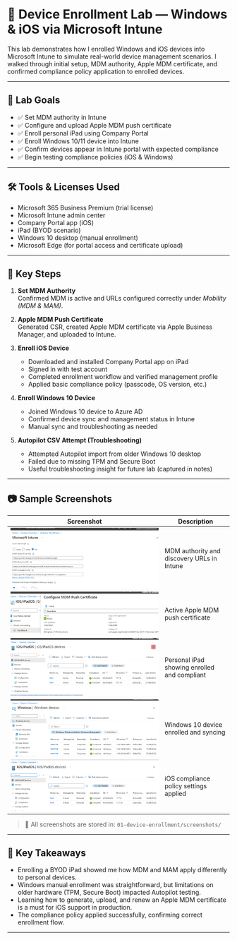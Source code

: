 # 📲 Device Enrollment Lab — Windows & iOS via Microsoft Intune

This lab demonstrates how I enrolled Windows and iOS devices into Microsoft Intune to simulate real-world device management scenarios. I walked through initial setup, MDM authority, Apple MDM certificate, and confirmed compliance policy application to enrolled devices.

---

## 🧪 Lab Goals

- ✅ Set MDM authority in Intune
- ✅ Configure and upload Apple MDM push certificate
- ✅ Enroll personal iPad using Company Portal
- ✅ Enroll Windows 10/11 device into Intune
- ✅ Confirm devices appear in Intune portal with expected compliance
- ✅ Begin testing compliance policies (iOS & Windows)

---

## 🛠 Tools & Licenses Used

- Microsoft 365 Business Premium (trial license)
- Microsoft Intune admin center
- Company Portal app (iOS)
- iPad (BYOD scenario)
- Windows 10 desktop (manual enrollment)
- Microsoft Edge (for portal access and certificate upload)

---

## 🔧 Key Steps

1. **Set MDM Authority**  
   Confirmed MDM is active and URLs configured correctly under *Mobility (MDM & MAM)*.

2. **Apple MDM Push Certificate**  
   Generated CSR, created Apple MDM certificate via Apple Business Manager, and uploaded to Intune.

3. **Enroll iOS Device**  
   - Downloaded and installed Company Portal app on iPad  
   - Signed in with test account  
   - Completed enrollment workflow and verified management profile  
   - Applied basic compliance policy (passcode, OS version, etc.)

4. **Enroll Windows 10 Device**  
   - Joined Windows 10 device to Azure AD  
   - Confirmed device sync and management status in Intune  
   - Manual sync and troubleshooting as needed

5. **Autopilot CSV Attempt (Troubleshooting)**  
   - Attempted Autopilot import from older Windows 10 desktop  
   - Failed due to missing TPM and Secure Boot  
   - Useful troubleshooting insight for future lab (captured in notes)

---

## 📷 Sample Screenshots

| Screenshot | Description |
|-----------|-------------|
| ![MDM Authority Confirmation](./screenshots/mdm-authority-confirmation.png) | MDM authority and discovery URLs in Intune |
| ![Apple MDM Certificate](./screenshots/apple-mdm-certificate.png) | Active Apple MDM push certificate |
| ![iPad Enrolled](./screenshots/ipad-enrollment-status.png) | Personal iPad showing enrolled and compliant |
| ![Windows Device Enrollment](./screenshots/windows-device-in-intune.png) | Windows 10 device enrolled and syncing |
| ![iOS Compliance Policy](./screenshots/ios-compliance-policy.png) | iOS compliance policy settings applied |

> 📁 All screenshots are stored in: `01-device-enrollment/screenshots/`

---

## 🧠 Key Takeaways

- Enrolling a BYOD iPad showed me how MDM and MAM apply differently to personal devices.
- Windows manual enrollment was straightforward, but limitations on older hardware (TPM, Secure Boot) impacted Autopilot testing.
- Learning how to generate, upload, and renew an Apple MDM certificate is a must for iOS support in production.
- The compliance policy applied successfully, confirming correct enrollment flow.

---
